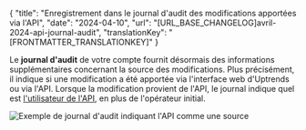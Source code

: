 {
  "title": "Enregistrement dans le journal d'audit des modifications apportées via l'API",
  "date": "2024-04-10",
  "url": "[URL_BASE_CHANGELOG]avril-2024-api-journal-audit",
  "translationKey": "[FRONTMATTER_TRANSLATIONKEY]"
}

Le **journal d'audit** de votre compte fournit désormais des informations supplémentaires concernant la source des modifications. Plus précisément, il indique si une modification a été apportée via l'interface web d'Uptrends ou via l'API. Lorsque la modification provient de l'API, le journal indique quel est [l'utilisateur de l'API]([LINK_URL_1]), en plus de l'opérateur initial.

![Exemple de journal d'audit indiquant l'API comme une source]([LINK_URL_2])
